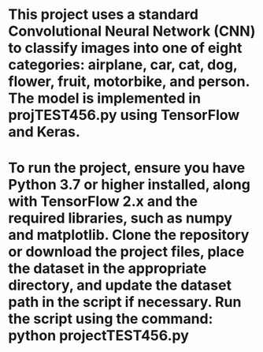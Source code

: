 # This project uses a standard Convolutional Neural Network (CNN) to classify images into one of eight categories: airplane, car, cat, dog, flower, fruit, motorbike, and person. The model is implemented in projTEST456.py using TensorFlow and Keras.
# To run the project, ensure you have Python 3.7 or higher installed, along with TensorFlow 2.x and the required libraries, such as numpy and matplotlib. Clone the repository or download the project files, place the dataset in the appropriate directory, and update the dataset path in the script if necessary. Run the script using the command: python projectTEST456.py
